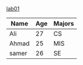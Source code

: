 
[lab01](https://arahal81.github.io/reading-notes/lab01)

| Name     | Age    | Majors  |
| -------- | ------ | --------|
| Ali      | 27     | CS      |
| Ahmad    | 25     | MIS     |
| samer    | 26     | SE      |